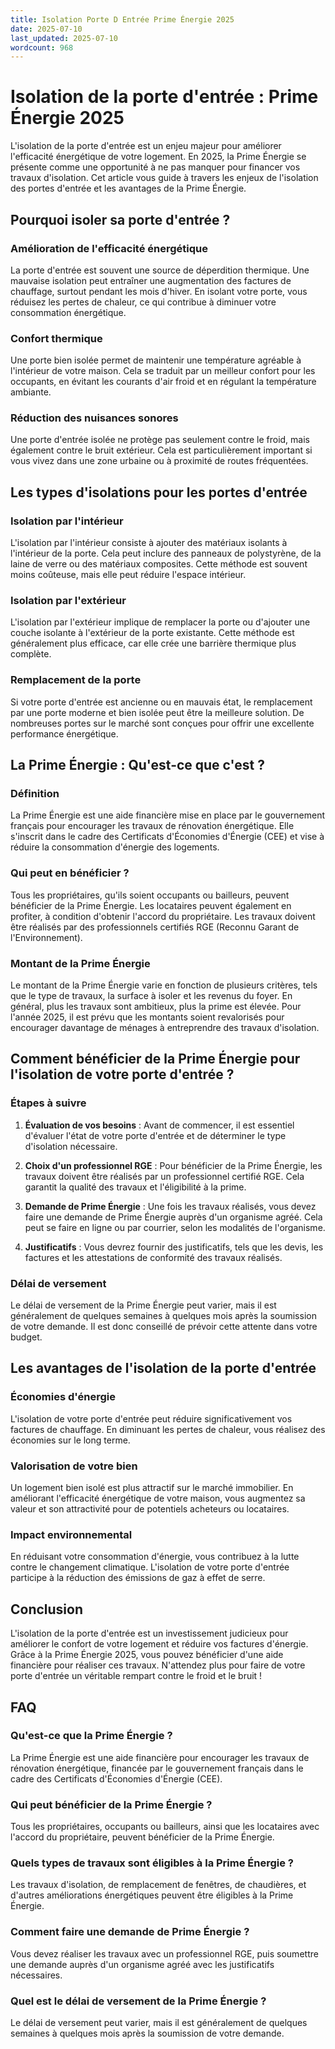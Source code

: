```yaml
---
title: Isolation Porte D Entrée Prime Énergie 2025
date: 2025-07-10
last_updated: 2025-07-10
wordcount: 968
---
```


# Isolation de la porte d'entrée : Prime Énergie 2025

L'isolation de la porte d'entrée est un enjeu majeur pour améliorer l'efficacité énergétique de votre logement. En 2025, la Prime Énergie se présente comme une opportunité à ne pas manquer pour financer vos travaux d'isolation. Cet article vous guide à travers les enjeux de l'isolation des portes d'entrée et les avantages de la Prime Énergie.

## Pourquoi isoler sa porte d'entrée ?

### Amélioration de l'efficacité énergétique

La porte d'entrée est souvent une source de déperdition thermique. Une mauvaise isolation peut entraîner une augmentation des factures de chauffage, surtout pendant les mois d'hiver. En isolant votre porte, vous réduisez les pertes de chaleur, ce qui contribue à diminuer votre consommation énergétique.

### Confort thermique

Une porte bien isolée permet de maintenir une température agréable à l'intérieur de votre maison. Cela se traduit par un meilleur confort pour les occupants, en évitant les courants d'air froid et en régulant la température ambiante.

### Réduction des nuisances sonores

Une porte d'entrée isolée ne protège pas seulement contre le froid, mais également contre le bruit extérieur. Cela est particulièrement important si vous vivez dans une zone urbaine ou à proximité de routes fréquentées.

## Les types d'isolations pour les portes d'entrée

### Isolation par l'intérieur

L'isolation par l'intérieur consiste à ajouter des matériaux isolants à l'intérieur de la porte. Cela peut inclure des panneaux de polystyrène, de la laine de verre ou des matériaux composites. Cette méthode est souvent moins coûteuse, mais elle peut réduire l'espace intérieur.

### Isolation par l'extérieur

L'isolation par l'extérieur implique de remplacer la porte ou d'ajouter une couche isolante à l'extérieur de la porte existante. Cette méthode est généralement plus efficace, car elle crée une barrière thermique plus complète.

### Remplacement de la porte

Si votre porte d'entrée est ancienne ou en mauvais état, le remplacement par une porte moderne et bien isolée peut être la meilleure solution. De nombreuses portes sur le marché sont conçues pour offrir une excellente performance énergétique.

## La Prime Énergie : Qu'est-ce que c'est ?

### Définition

La Prime Énergie est une aide financière mise en place par le gouvernement français pour encourager les travaux de rénovation énergétique. Elle s'inscrit dans le cadre des Certificats d'Économies d'Énergie (CEE) et vise à réduire la consommation d'énergie des logements.

### Qui peut en bénéficier ?

Tous les propriétaires, qu'ils soient occupants ou bailleurs, peuvent bénéficier de la Prime Énergie. Les locataires peuvent également en profiter, à condition d'obtenir l'accord du propriétaire. Les travaux doivent être réalisés par des professionnels certifiés RGE (Reconnu Garant de l'Environnement).

### Montant de la Prime Énergie

Le montant de la Prime Énergie varie en fonction de plusieurs critères, tels que le type de travaux, la surface à isoler et les revenus du foyer. En général, plus les travaux sont ambitieux, plus la prime est élevée. Pour l'année 2025, il est prévu que les montants soient revalorisés pour encourager davantage de ménages à entreprendre des travaux d'isolation.

## Comment bénéficier de la Prime Énergie pour l'isolation de votre porte d'entrée ?

### Étapes à suivre

1. **Évaluation de vos besoins** : Avant de commencer, il est essentiel d'évaluer l'état de votre porte d'entrée et de déterminer le type d'isolation nécessaire.

2. **Choix d'un professionnel RGE** : Pour bénéficier de la Prime Énergie, les travaux doivent être réalisés par un professionnel certifié RGE. Cela garantit la qualité des travaux et l'éligibilité à la prime.

3. **Demande de Prime Énergie** : Une fois les travaux réalisés, vous devez faire une demande de Prime Énergie auprès d'un organisme agréé. Cela peut se faire en ligne ou par courrier, selon les modalités de l'organisme.

4. **Justificatifs** : Vous devrez fournir des justificatifs, tels que les devis, les factures et les attestations de conformité des travaux réalisés.

### Délai de versement

Le délai de versement de la Prime Énergie peut varier, mais il est généralement de quelques semaines à quelques mois après la soumission de votre demande. Il est donc conseillé de prévoir cette attente dans votre budget.

## Les avantages de l'isolation de la porte d'entrée

### Économies d'énergie

L'isolation de votre porte d'entrée peut réduire significativement vos factures de chauffage. En diminuant les pertes de chaleur, vous réalisez des économies sur le long terme.

### Valorisation de votre bien

Un logement bien isolé est plus attractif sur le marché immobilier. En améliorant l'efficacité énergétique de votre maison, vous augmentez sa valeur et son attractivité pour de potentiels acheteurs ou locataires.

### Impact environnemental

En réduisant votre consommation d'énergie, vous contribuez à la lutte contre le changement climatique. L'isolation de votre porte d'entrée participe à la réduction des émissions de gaz à effet de serre.

## Conclusion

L'isolation de la porte d'entrée est un investissement judicieux pour améliorer le confort de votre logement et réduire vos factures d'énergie. Grâce à la Prime Énergie 2025, vous pouvez bénéficier d'une aide financière pour réaliser ces travaux. N'attendez plus pour faire de votre porte d'entrée un véritable rempart contre le froid et le bruit !

## FAQ

### Qu'est-ce que la Prime Énergie ?

La Prime Énergie est une aide financière pour encourager les travaux de rénovation énergétique, financée par le gouvernement français dans le cadre des Certificats d'Économies d'Énergie (CEE).

### Qui peut bénéficier de la Prime Énergie ?

Tous les propriétaires, occupants ou bailleurs, ainsi que les locataires avec l'accord du propriétaire, peuvent bénéficier de la Prime Énergie.

### Quels types de travaux sont éligibles à la Prime Énergie ?

Les travaux d'isolation, de remplacement de fenêtres, de chaudières, et d'autres améliorations énergétiques peuvent être éligibles à la Prime Énergie.

### Comment faire une demande de Prime Énergie ?

Vous devez réaliser les travaux avec un professionnel RGE, puis soumettre une demande auprès d'un organisme agréé avec les justificatifs nécessaires.

### Quel est le délai de versement de la Prime Énergie ?

Le délai de versement peut varier, mais il est généralement de quelques semaines à quelques mois après la soumission de votre demande.